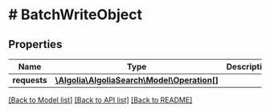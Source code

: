 # # BatchWriteObject

## Properties

Name | Type | Description | Notes
------------ | ------------- | ------------- | -------------
**requests** | [**\Algolia\AlgoliaSearch\Model\Operation[]**](Operation.md) |  | [optional]

[[Back to Model list]](../../README.md#models) [[Back to API list]](../../README.md#endpoints) [[Back to README]](../../README.md)

